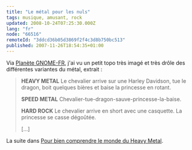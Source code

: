 ```yaml
---
title: "Le métal pour les nuls"
tags: musique, amusant, rock
updated: 2008-10-24T07:25:30.000Z
lang: "fr"
node: "66516"
remoteId: "3ddcd36b05d3869f2f4c3d8b750bc513"
published: 2007-11-26T18:54:35+01:00
---
```


Via [Planète GNOME-FR](http://planet.gnomefr.org/), j'ai vu un petit topo très imagé et très drôle des différentes variantes du métal, extrait :

<blockquote>

**HEAVY METAL** Le chevalier arrive sur une Harley Davidson, tue le dragon, boit quelques bières et baise la princesse en rotant.

**SPEED METAL** Chevalier-tue-dragon-sauve-princesse-la-baise.

**HARD ROCK** Le chevalier arrive en short avec une casquette. La princesse se casse dégoûtée.

[…]
</blockquote>


La suite dans [Pour bien comprendre le monde du Heavy Metal](http://alphonso.dyndns.org/blog/?p=106).

